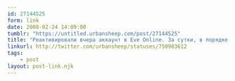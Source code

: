 ```yaml
---
id: 27144525
form: link
date: 2008-02-24 14:09:00
tumblr: "https://untitled.urbansheep.com/post/27144525"
title: "Реактивировали вчера аккаунт в Eve Online. За сутки, в порядке вхождения, ушло 120 млн иск в ордера на закупки, пришло 30 млн в продажах. (750983612)"
linkurl: http://twitter.com/urbansheep/statuses/750983612
tags:
    - post
layout: post-link.njk
---
```


